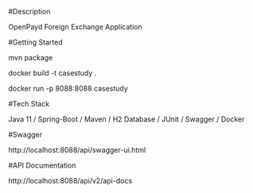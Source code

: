 #Description

OpenPayd Foreign Exchange Application

#Getting Started

mvn package

docker build -t casestudy .

docker run -p 8088:8088 casestudy

#Tech Stack

Java 11 / Spring-Boot / Maven / H2 Database / JUnit / Swagger / Docker

#Swagger

http://localhost:8088/api/swagger-ui.html

#API Documentation

http://localhost:8088/api/v2/api-docs